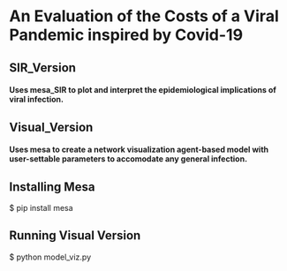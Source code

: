 # An Evaluation of the Costs of a Viral Pandemic inspired by Covid-19 

## SIR_Version
#### Uses mesa_SIR to plot and interpret the epidemiological implications of viral infection.

## Visual_Version
#### Uses mesa to create a network visualization agent-based model with user-settable parameters to accomodate any general infection.

## Installing Mesa
$ pip install mesa

## Running Visual Version
$ python model_viz.py
